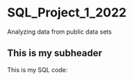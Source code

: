 # SQL_Project_1_2022
Analyzing data from public data sets

## This is my subheader 

This is my SQL code:
